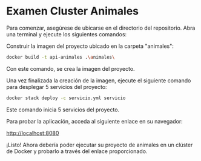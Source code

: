 # Examen Cluster Animales
Para comenzar, asegúrese de ubicarse en el directorio del repositorio. Abra una terminal y ejecute los siguientes comandos:

Construir la imagen del proyecto ubicado en la carpeta "animales":

```sh
docker build -t api-animales .\animales\
```
Con este comando, se crea la imagen del proyecto.

Una vez finalizada la creación de la imagen, ejecute el siguiente comando para desplegar 5 servicios del proyecto:

```sh
docker stack deploy -c servicio.yml servicio
```

Este comando inicia 5 servicios del proyecto.

Para probar la aplicación, acceda al siguiente enlace en su navegador:

[http://localhost:8080](http://localhost:8080)

¡Listo! Ahora debería poder ejecutar su proyecto de animales en un clúster de Docker y probarlo a través del enlace proporcionado.
